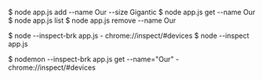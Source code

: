 $ node app.js add --name Our --size Gigantic
$ node app.js get --name Our
$ node app.js list
$ node app.js remove --name Our



$ node --inspect-brk app.js  - chrome://inspect/#devices
$ node --inspect app.js


$ nodemon --inspect-brk app.js  get --name="Our" - chrome://inspect/#devices
